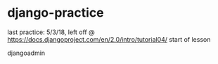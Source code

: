 # django-practice

last practice: 5/3/18, left off @ https://docs.djangoproject.com/en/2.0/intro/tutorial04/
start of lesson

djangoadmin
